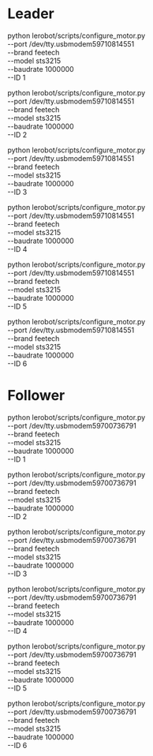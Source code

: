 # Leader
python lerobot/scripts/configure_motor.py \
  --port /dev/tty.usbmodem59710814551 \
  --brand feetech \
  --model sts3215 \
  --baudrate 1000000 \
  --ID 1

python lerobot/scripts/configure_motor.py \
  --port /dev/tty.usbmodem59710814551 \
  --brand feetech \
  --model sts3215 \
  --baudrate 1000000 \
  --ID 2

python lerobot/scripts/configure_motor.py \
  --port /dev/tty.usbmodem59710814551 \
  --brand feetech \
  --model sts3215 \
  --baudrate 1000000 \
  --ID 3

python lerobot/scripts/configure_motor.py \
  --port /dev/tty.usbmodem59710814551 \
  --brand feetech \
  --model sts3215 \
  --baudrate 1000000 \
  --ID 4

python lerobot/scripts/configure_motor.py \
  --port /dev/tty.usbmodem59710814551 \
  --brand feetech \
  --model sts3215 \
  --baudrate 1000000 \
  --ID 5

python lerobot/scripts/configure_motor.py \
  --port /dev/tty.usbmodem59710814551 \
  --brand feetech \
  --model sts3215 \
  --baudrate 1000000 \
  --ID 6

# Follower

python lerobot/scripts/configure_motor.py \
  --port /dev/tty.usbmodem59700736791 \
  --brand feetech \
  --model sts3215 \
  --baudrate 1000000 \
  --ID 1

python lerobot/scripts/configure_motor.py \
  --port /dev/tty.usbmodem59700736791 \
  --brand feetech \
  --model sts3215 \
  --baudrate 1000000 \
  --ID 2

python lerobot/scripts/configure_motor.py \
  --port /dev/tty.usbmodem59700736791 \
  --brand feetech \
  --model sts3215 \
  --baudrate 1000000 \
  --ID 3

python lerobot/scripts/configure_motor.py \
  --port /dev/tty.usbmodem59700736791 \
  --brand feetech \
  --model sts3215 \
  --baudrate 1000000 \
  --ID 4

python lerobot/scripts/configure_motor.py \
  --port /dev/tty.usbmodem59700736791 \
  --brand feetech \
  --model sts3215 \
  --baudrate 1000000 \
  --ID 5

python lerobot/scripts/configure_motor.py \
  --port /dev/tty.usbmodem59700736791 \
  --brand feetech \
  --model sts3215 \
  --baudrate 1000000 \
  --ID 6